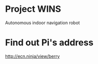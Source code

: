 # Project WINS
Autonomous indoor navigation robot


# Find out Pi's address
http://ecn.ninja/view/berry

